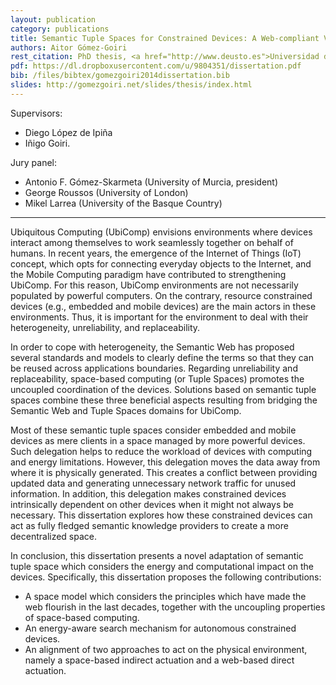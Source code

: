 ```yaml
--- 
layout: publication
category: publications
title: Semantic Tuple Spaces for Constrained Devices: A Web-compliant Vision
authors: Aitor Gómez-Goiri
rest_citation: PhD thesis, <a href="http://www.deusto.es">Universidad de Deusto</a>, June 16th, 2014.
pdf: https://dl.dropboxusercontent.com/u/9804351/dissertation.pdf
bib: /files/bibtex/gomezgoiri2014dissertation.bib
slides: http://gomezgoiri.net/slides/thesis/index.html
--- 
```


Supervisors:

* Diego López de Ipiña
* Iñigo Goiri.

Jury panel:

* Antonio F. Gómez-Skarmeta (University of Murcia, president)
* George Roussos (University of London)
* Mikel Larrea (University of the Basque Country)

<hr />


Ubiquitous Computing (UbiComp) envisions environments where devices interact among themselves to work seamlessly together on behalf of humans.
In recent years, the emergence of the Internet of Things (IoT) concept, which opts for connecting everyday objects to the Internet, and the Mobile Computing paradigm have contributed to strengthening UbiComp.
For this reason, UbiComp environments are not necessarily populated by powerful computers.
On the contrary, resource constrained devices (e.g., embedded and mobile devices) are the main actors in these environments.
Thus, it is important for the environment to deal with their heterogeneity, unreliability, and replaceability.


In order to cope with heterogeneity, the Semantic Web has proposed several standards and models to clearly define the terms so that they can be reused across applications boundaries.
Regarding unreliability and replaceability, space-based computing (or Tuple Spaces) promotes the uncoupled coordination of the devices.
Solutions based on semantic tuple spaces combine these three beneficial aspects resulting from bridging the Semantic Web and Tuple Spaces domains for UbiComp.

Most of these semantic tuple spaces consider embedded and mobile devices as mere clients in a space managed by more powerful devices.
Such delegation helps to reduce the workload of devices with computing and energy limitations.
However,  this delegation moves the data away from where it is physically generated.
This creates a conflict between providing updated data and generating unnecessary network traffic for unused information.
In addition, this delegation makes constrained devices intrinsically dependent on other devices when it might not always be necessary.
This dissertation explores how these constrained devices can act as fully fledged semantic knowledge providers to create a more decentralized space.

In conclusion, this dissertation presents a novel adaptation of semantic tuple space which considers the energy and computational impact on the devices.
Specifically, this dissertation proposes the following contributions:

* A space model which considers the principles which have made the web flourish in the last decades, together with the uncoupling properties of space-based computing.
* An energy-aware search mechanism for autonomous constrained devices.
* An alignment of two approaches to act on the physical environment, namely a space-based indirect actuation and a web-based direct actuation.
